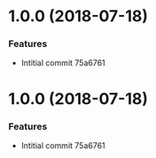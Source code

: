 <a name="1.0.0"></a>
# 1.0.0 (2018-07-18)


### Features

* Intitial commit 75a6761



<a name="1.0.0"></a>
# 1.0.0 (2018-07-18)


### Features

* Intitial commit 75a6761



